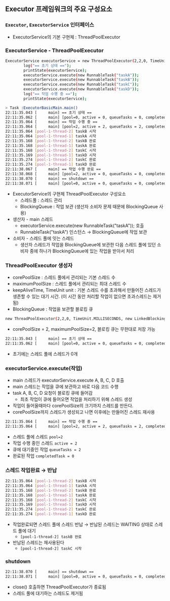 ## Executor 프레임워크의 주요 구성요소

### `Executor`, `ExecutorService` 인터페이스

- ExecutorService의 기본 구현체 : ThreadPoolExecutor

### ExecutorService - ThreadPoolExecutor

``` bash
ExecutorService executorService = new ThreadPoolExecutor(2,2,0, TimeUnit.MILLISECONDS, new LinkedBlockingDeque<>());
        log("== 초기 상태 ==");
        printState(executorService);
        executorService.execute(new RunnableTask("taskA"));
        executorService.execute(new RunnableTask("taskB"));
        executorService.execute(new RunnableTask("taskC"));
        executorService.execute(new RunnableTask("taskD"));
        log("== 작업 수행 중 ==");
        printState(executorService);
```

```bash
> Task :ExecutorBasicMain.main()
22:11:35.043 [     main] == 초기 상태 ==
22:11:35.062 [     main] [pool=0, active = 0, queueTasks = 0, completedTask = 0
22:11:35.064 [     main] == 작업 수행 중 ==
22:11:35.064 [     main] [pool=2, active = 2, queueTasks = 2, completedTask = 0
22:11:35.064 [pool-1-thread-2] taskB 시작
22:11:35.064 [pool-1-thread-1] taskA 시작
22:11:35.168 [pool-1-thread-2] taskB 완료
22:11:35.168 [pool-1-thread-1] taskA 완료
22:11:35.168 [pool-1-thread-2] taskC 시작
22:11:35.169 [pool-1-thread-1] taskD 시작
22:11:35.274 [pool-1-thread-2] taskC 완료
22:11:35.274 [pool-1-thread-1] taskD 완료
22:11:38.067 [     main] == 작업 수행 완료 ==
22:11:38.068 [     main] [pool=2, active = 0, queueTasks = 0, completedTask = 4
22:11:38.070 [     main] == shutdown ==
22:11:38.071 [     main] [pool=0, active = 0, queueTasks = 0, completedTask = 4
```

- ExecutorService의 구현체 ThreadPoolExecutor 구성요소
    - 스레드풀 : 스레드 관리
    - BlockingQueue : 작업 보관 (생산자 소비자 문제 때문에 BlockingQueue 사용)
- 생산자 - main 스레드
    - executorService.execute(new RunnableTask("taskA")); 호출
    - RunnableTask("taskA") 인스턴스 → BlockingQueue에 작업 보관
- 소비자 - 스레드 풀에 잇는 스레드
    - 생산자 스레드가 작업을 BlockingQueue에 보관한 다음 스레드 풀에 있던 소비자 중에 하나가 BlockingQueue에 있는 작업을 받아서 처리

### ThreadPoolExecutor 생성자

- corePoolSize : 스레드 풀에서 관리되는 기본 스레드 수
- maximumPoolSize : 스레드 풀에서 관리되는 최대 스레드 수
- keepAliveTime, TimeUnit unit : 기본 스레드 수를 초과해서 만들어진 스레드가 생존할 수 있는 대기 시간. (이 시간 동안 처리할 작업이 없으면 초과스레드는 제거됨)
- BlockingQueue : 작업을 보관할 블로킹 큐

```bash
new ThreadPoolExecutor(2,2,0, TimeUnit.MILLISECONDS, new LinkedBlockingDeque<>());
```

- corePoolSize = 2, maximumPoolSize=2, 블로킹 큐는 무한대로 저장 가능

```bash
22:11:35.043 [     main] == 초기 상태 ==
22:11:35.062 [     main] [pool=0, active = 0, queueTasks = 0, completedTask = 0
```

- 초기에는 스레드 풀에 스레드가 0개

### executorService.execute(작업)

- main 스레드가 executorService.execute A, B, C, D 호출
- main 스레드는 작업을 큐에 보관하고 바로 다음 코드 수행
- task A, B, C, D 요청이 블로킹 큐에 들어감
    - 최초 작업이 큐에 들어오면 작업을 처리하기 위해 스레드 생성
- 작업이 들어올때마다 corePoolSize의 크기까지 스레드를 만든다.
- corePoolSize까지 스레드가 생성되고 나면 이후에는 만들어진 스레드 재사용

```bash
22:11:35.064 [     main] == 작업 수행 중 ==
22:11:35.064 [     main] [pool=2, active = 2, queueTasks = 2, completedTask = 0
```

- 스레드 풀에 스레드 `pool=2`
- 작업 수행 중인 스레드 `active = 2`
- 큐에 대기중인 작업 `queueTasks = 2`
- 완료된 작업 `completedTask = 0`

### 스레드 작업완료 → 반납

```bash
22:11:35.064 [pool-1-thread-2] taskB 시작
22:11:35.064 [pool-1-thread-1] taskA 시작
22:11:35.168 [pool-1-thread-2] taskB 완료
22:11:35.168 [pool-1-thread-1] taskA 완료
22:11:35.168 [pool-1-thread-2] taskC 시작
22:11:35.169 [pool-1-thread-1] taskD 시작
22:11:35.274 [pool-1-thread-2] taskC 완료
22:11:35.274 [pool-1-thread-1] taskD 완료
```

- 작업완료되면 스레드 풀에 스레드 반납 → 반납된 스레드는 WAITING 상태로 스레드 풀에 대기
    - `[pool-1-thread-2] taskB 완료`
- 반납된 스레드는 재사용된다
    - `[pool-1-thread-2] taskC 시작`

### shutdown

```bash
22:11:38.070 [     main] == shutdown ==
22:11:38.071 [     main] [pool=0, active = 0, queueTasks = 0, completedTask = 4
```

- close() 호출하면 ThreadPoolExecutor가 종료됨
- 스레드 풀에 대기하는 스레드도 제거됨